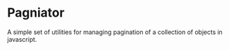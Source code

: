 # Pagniator

A simple set of utilities for managing pagination of a collection of objects in
javascript.
